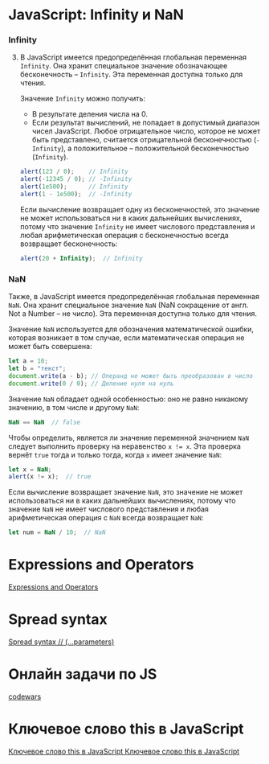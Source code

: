 # JavaScript: Infinity и NaN

### Infinity
3) В JavaScript имеется предопределённая глобальная переменная `Infinity`. Она хранит специальное значение обозначающее бесконечность – `Infinity`. Эта переменная доступна только для чтения.
   
    Значение `Infinity` можно получить:
    
    - В результате деления числа на 0.
    - Если результат вычислений, не попадает в допустимый диапазон чисел JavaScript. Любое отрицательное число, которое не может быть представлено, считается отрицательной бесконечностью (`-Infinity`), а положительное – положительной бесконечностью (`Infinity`).
    
    ```js
   alert(123 / 0);    // Infinity
   alert(-12345 / 0); // -Infinity
   alert(1e500);      // Infinity
   alert(1 - 1e500);  // -Infinity
   ```
   
   Если вычисление возвращает одну из бесконечностей, это значение не может использоваться ни в каких дальнейших вычислениях, потому что значение `Infinity` не имеет числового представления и любая арифметическая операция с бесконечностью всегда возвращает бесконечность:
   
   ```js
   alert(20 + Infinity);  // Infinity
   ```

### NaN

Также, в JavaScript имеется предопределённая глобальная переменная `NaN`. Она хранит специальное значение `NaN` (NaN сокращение от англ. Not a Number – не число). Эта переменная доступна только для чтения.

Значение `NaN` используется для обозначения математической ошибки, которая возникает в том случае, если математическая операция не может быть совершена:

```js
let a = 10; 
let b = "текст";
document.write(a - b); // Операнд не может быть преобразован в число
document.write(0 / 0); // Деление нуля на нуль
```



Значение `NaN` обладает одной особенностью: оно не равно никакому значению, в том числе и другому `NaN`:

```js
NaN == NaN  // false
```

Чтобы определить, является ли значение переменной значением `NaN` следует выполнить проверку на неравенство `x != x`. Эта проверка вернёт `true` тогда и только тогда, когда `x` имеет значение `NaN`:

```js
let x = NaN;
alert(x != x);  // true
```

Если вычисление возвращает значение `NaN`, это значение не может использоваться ни в каких дальнейших вычислениях, потому что значение `NaN` не имеет числового представления и любая арифметическая операция с `NaN` всегда возвращает `NaN`:

```js
let num = NaN / 10;  // NaN
```

# Expressions and Operators
[Expressions and Operators](https://developer.mozilla.org/ru/docs/Web/JavaScript/Guide/Expressions_and_Operators)

# Spread syntax
[Spread syntax // (...parameters)](https://developer.mozilla.org/ru/docs/Web/JavaScript/Reference/Operators/Spread_syntax)

# Онлайн задачи по JS
[codewars](https://www.codewars.com/)

# Ключевое слово this в JavaScript
[Ключевое слово this в JavaScript ](https://habr.com/ru/company/ruvds/blog/419371/)
[Ключевое слово this в JavaScript ](https://habr.com/ru/post/149516/)